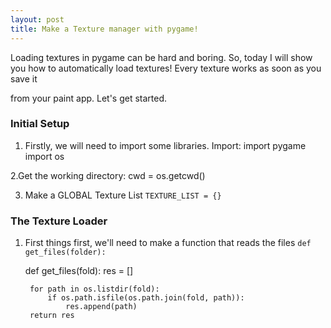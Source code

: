```yaml
---
layout: post
title: Make a Texture manager with pygame!
---
```


Loading textures in pygame can be hard and boring. So, today I will show you how to automatically load textures! Every texture works as soon as you save it

from your paint app. Let's get started.


### Initial Setup

1. Firstly, we will need to import some libraries. Import:
  import pygame
  import os
  
2.Get the working directory:
 cwd = os.getcwd()
 
3. Make a GLOBAL Texture List `TEXTURE_LIST = {}`
 
### The Texture Loader
1. First things first, we'll need to make a function that reads the files `def get_files(folder):`

	def get_files(fold):
		res = []

		for path in os.listdir(fold):
		    if os.path.isfile(os.path.join(fold, path)):
		        res.append(path)
		return res
